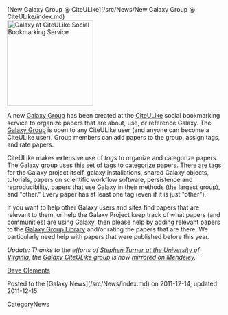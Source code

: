 <div class='newsItemHeader'>[New Galaxy Group @ CiteULike](/src/News/New Galaxy Group @ CiteULike/index.md)</div>

<div class='right'><a href='http://www.citeulike.org/group/16008/order/group_rating'><img src="/src/Images/Logos/CiteULikeLogo.png" alt="Galaxy at CiteULike Social Bookmarking Service" width="200" /></a></div>

A new [Galaxy Group](http://www.citeulike.org/group/16008/order/group_rating) has been created at the [CiteULike](http://citeulike.org) social bookmarking service to organize papers that are about, use, or reference Galaxy.  The [Galaxy Group](http://www.citeulike.org/group/16008/order/group_rating) is open to any CiteULike user (and anyone can become a CiteULike user).  Group members can add papers to the group, assign tags, and rate papers.

CiteULike makes extensive use of *tags* to organize and categorize papers.  The Galaxy group uses [this set of tags](/src/CiteULike/index.md#citeulike-tags) to categorize papers.  There are tags for the Galaxy project itself, galaxy installations, shared Galaxy objects, tutorials, papers on scientific workflow software, persistence and reproducibility, papers that use Galaxy in their methods (the largest group), and "other."  Every paper has at least one tag (even if it is just "other").

If you want to help other Galaxy users and sites find papers that are relevant to them, or help the Galaxy Project keep track of what papers (and communities) are using Galaxy, then please help by adding relevant papers to the [Galaxy Group Library](http://www.citeulike.org/group/16008/order/group_rating) and/or rating the papers that are there.  We particularly need help with papers that were published before this year.

*Update: Thanks to the efforts of [Stephen Turner at the University of Virginia](http://twitter.com/genetics_blog), the [Galaxy CiteULike group](http://www.citeulike.org/group/16008/order/group_rating) is now [mirrored on Mendeley](/src/CiteULike/index.md#and-mendeley-too).*

[Dave Clements](/src/DaveClements/index.md)

<div class='newsItemFooter'>Posted to the [Galaxy News](/src/News/index.md) on 2011-12-14, updated 2011-12-15 </div>

CategoryNews
